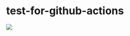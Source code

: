 # test-for-github-actions
![](https://github.com/fr-ukun/test-for-github-actions/workflows/Python%package/badge.svg)
